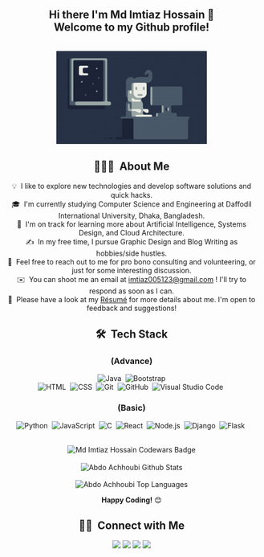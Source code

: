 <div align="center">

<h2> Hi there I'm Md Imtiaz Hossain 👋 <br>
Welcome to my Github profile!</h2>
<br />

<div align="center">
<img alt="Night Coding" src="https://raw.githubusercontent.com/AVS1508/AVS1508/master/assets/Night-Coding.gif"/>
</div>

## 👨🏻‍💻 &nbsp;About Me

💡 &nbsp;I like to explore new technologies and develop software solutions and quick hacks.\
🎓 &nbsp;I'm currently studying Computer Science and Engineering at Daffodil International University, Dhaka, Bangladesh.\
🌱 &nbsp;I'm on track for learning more about Artificial Intelligence, Systems Design, and Cloud Architecture.\
✍️ &nbsp;In my free time, I pursue Graphic Design and Blog Writing as hobbies/side hustles.\
💬 &nbsp;Feel free to reach out to me for pro bono consulting and volunteering, or just for some interesting discussion.\
✉️ &nbsp;You can shoot me an email at imtiaz005123@gmail.com ! I'll try to respond as soon as I can.\
📄 &nbsp;Please have a look at my [Résumé](https://drive.google.com/file/d/17rHiKDl3id7n87OY8niGiUaJib5XHyb2/view?usp=sharing) for more details about me. I'm open to feedback and suggestions!

## 🛠 &nbsp;Tech Stack

### (Advance)
![Java](https://img.shields.io/badge/-Java-05122A?style=flat&logo=Java&logoColor=FFA518)&nbsp;
![Bootstrap](https://img.shields.io/badge/-Bootstrap-05122A?style=flat&logo=bootstrap&logoColor=563D7C)\
![HTML](https://img.shields.io/badge/-HTML-05122A?style=flat&logo=HTML5)&nbsp;
![CSS](https://img.shields.io/badge/-CSS-05122A?style=flat&logo=CSS3&logoColor=1572B6)&nbsp;
![Git](https://img.shields.io/badge/-Git-05122A?style=flat&logo=git)&nbsp;
![GitHub](https://img.shields.io/badge/-GitHub-05122A?style=flat&logo=github)&nbsp;
![Visual Studio Code](https://img.shields.io/badge/-Visual%20Studio%20Code-05122A?style=flat&logo=visual-studio-code&logoColor=007ACC)&nbsp;

### (Basic)
![Python](https://img.shields.io/badge/-Python-05122A?style=flat&logo=python)&nbsp;
![JavaScript](https://img.shields.io/badge/-JavaScript-05122A?style=flat&logo=javascript)&nbsp;
![C](https://img.shields.io/badge/-C-05122A?style=flat&logo=C&logoColor=A8B9CC)&nbsp;
![React](https://img.shields.io/badge/-React-05122A?style=flat&logo=react)&nbsp;
![Node.js](https://img.shields.io/badge/-Node.js-05122A?style=flat&logo=node.js)&nbsp;
![Django](https://img.shields.io/badge/-Django-05122A?style=flat&logo=django&logoColor=092E20)&nbsp;
![Flask](https://img.shields.io/badge/-Flask-05122A?style=flat&logo=flask)&nbsp;


[//]: # (## ⚙️ &nbsp;GitHub Analytics)

[//]: # (<p align="center">)

[//]: # (<a href="https://github.com/Md-Imtiaz-Hossain">)

[//]: # (  <img height="180em" src="https://github-readme-stats-eight-theta.vercel.app/api?username=Md-Imtiaz-Hossain&show_icons=true&theme=algolia&include_all_commits=true&count_private=true"/>)

[//]: # (  <img height="180em" src="https://github-readme-stats-eight-theta.vercel.app/api/top-langs/?username=Md-Imtiaz-Hossain&layout=compact&langs_count=8&theme=algolia"/>)

[//]: # (</a>)

[//]: # (</p>)


<br />
<img src="https://www.codewars.com/users/Md%20Imtiaz%20Hossain/badges/large" alt="Md Imtiaz Hossain Codewars Badge">
<br />
<br />




<img align="center" src="https://github-readme-stats.vercel.app/api?username=Md-Imtiaz-Hossain&include_all_commits=true&count_private=true&show_icons=true&line_height=30&title_color=CDB4DB&icon_color=CDB4DB&text_color=D3D3D3&bg_color=0A0A0A" alt="Abdo Achhoubi Github Stats">
<br />


<br />
<img src="https://github-readme-stats.vercel.app/api/top-langs/?username=Md-Imtiaz-Hossain&layout=compact&theme=dark&bg_color=0A0A0A" alt="Abdo Achhoubi Top Languages"/>

**Happy Coding!** 😊

</div>


<div align="center">

## 🤝🏻 &nbsp;Connect with Me
<p align="center">
<a href="https://sites.google.com/view/mdimtiazhossaintechy5/home"><img src="https://img.shields.io/badge/-imtiaz.com-3423A6?style=flat&logo=Google-Chrome&logoColor=white"/></a>
<a href="https://www.linkedin.com/in/md-imtiaz-hossain-0969a31a2/"><img src="https://img.shields.io/badge/-Md%20Imtiaz%20Hossain-0077B5?style=flat&logo=Linkedin&logoColor=white"/></a>
<a href="mailto:imtiaz005123@gmail.com"><img src="https://img.shields.io/badge/-imtiaz005123@gmail.com-D14836?style=flat&logo=Gmail&logoColor=white"/></a>
<a href="https://www.facebook.com/imtiaz660"><img src="https://img.shields.io/badge/-/imtiaz660-1877F2?style=flat&logo=Facebook&logoColor=white"/></a>
</p>
</div>